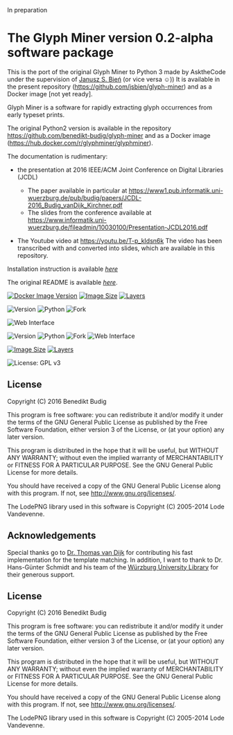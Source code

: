 In preparation

# The Glyph Miner version 0.2-alpha software package
This is the port of the original Glyph Miner to Python 3 made by
AsktheCode under the supervision of [Janusz
S. Bień](https://orcid.org/0000-0001-5006-8183) (or vice versa ☺)) It
is available in the present repository
(https://github.com/jsbien/glyph-miner) and as a Docker image [not yet ready].


Glyph Miner is a software for rapidly extracting glyph occurrences from early
typeset prints. 

The original Python2 version is available in the repository
https://github.com/benedikt-budig/glyph-miner and as a Docker image
(https://hub.docker.com/r/glyphminer/glyphminer).

The documentation is rudimentary:

* the presentation at 2016 IEEE/ACM Joint
Conference on Digital Libraries (JCDL)
  * The paper available in particular at https://www1.pub.informatik.uni-wuerzburg.de/pub/budig/papers/JCDL-2016_Budig_vanDijk_Kirchner.pdf
  * The slides from the conference available at https://www.informatik.uni-wuerzburg.de/fileadmin/10030100/Presentation-JCDL2016.pdf

* The Youtube video at https://youtu.be/T-p_kIdsn6k The video has been
transcribed with and converted into slides, which are available in
this repository.

Installation instruction is available [*here*](INSTALL.md)

The original README is available [*here*](README.md).

[![Docker Image Version](https://img.shields.io/docker/v/glyphminer/glyphminer?sort=semver)](https://hub.docker.com/r/glyphminer/glyphminer)
[![Image Size](https://img.shields.io/badge/size-203.6MB-lightgrey)](https://hub.docker.com/r/glyphminer/glyphminer) [![Layers](https://img.shields.io/badge/layers-18-blue)](https://hub.docker.com/r/glyphminer/glyphminer)

![Version](https://img.shields.io/badge/version-1.1-blue)
![Python](https://img.shields.io/badge/python-3.8%2B-blue)
![Fork](https://img.shields.io/badge/fork-Python3%20port-blue)

![Web Interface](https://img.shields.io/badge/interface-web--based-brightgreen)

![Version](https://img.shields.io/badge/version-1.1-blue)
![Python](https://img.shields.io/badge/python-3.8%2B-blue)
![Fork](https://img.shields.io/badge/fork-Python3%20port-blue)
![Web Interface](https://img.shields.io/badge/interface-web--based-brightgreen)

[![Image Size](https://img.shields.io/badge/size-203.6MB-lightgrey)](https://hub.docker.com/r/glyphminer/glyphminer) [![Layers](https://imreg.shields.io/badge/layers-18-blue)](https://hub.docker.com/r/glyphminer/glyphminer)


![License: GPL v3](https://img.shields.io/badge/License-GPLv3-blue.svg)

## License
Copyright (C) 2016 Benedikt Budig

This program is free software: you can redistribute it and/or modify
it under the terms of the GNU General Public License as published by
the Free Software Foundation, either version 3 of the License, or
(at your option) any later version.

This program is distributed in the hope that it will be useful,
but WITHOUT ANY WARRANTY; without even the implied warranty of
MERCHANTABILITY or FITNESS FOR A PARTICULAR PURPOSE.  See the
GNU General Public License for more details.

You should have received a copy of the GNU General Public License
along with this program.  If not, see <http://www.gnu.org/licenses/>.

The LodePNG library used in this software is Copyright (C) 2005-2014 Lode
Vandevenne.


## Acknowledgements
Special thanks go to [Dr. Thomas van Dijk](http://www1.informatik.uni-wuerzburg.de/en/staff/dijk_thomas_van/)
for contributing his fast implementation for the template matching. In addition,
I want to thank to Dr. Hans-Günter Schmidt and his team of the
[Würzburg University Library](http://www.bibliothek.uni-wuerzburg.de/en/ub_infos/contact/departments/digitization_centre/)
 for their generous support.

## License
Copyright (C) 2016 Benedikt Budig

This program is free software: you can redistribute it and/or modify
it under the terms of the GNU General Public License as published by
the Free Software Foundation, either version 3 of the License, or
(at your option) any later version.

This program is distributed in the hope that it will be useful,
but WITHOUT ANY WARRANTY; without even the implied warranty of
MERCHANTABILITY or FITNESS FOR A PARTICULAR PURPOSE.  See the
GNU General Public License for more details.

You should have received a copy of the GNU General Public License
along with this program.  If not, see <http://www.gnu.org/licenses/>.

The LodePNG library used in this software is Copyright (C) 2005-2014 Lode
Vandevenne.
